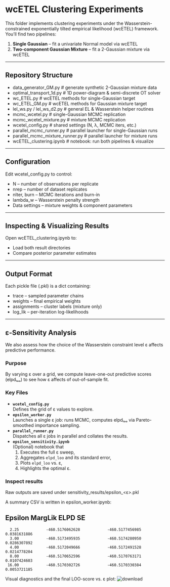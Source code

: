 # wcETEL Clustering Experiments

This folder implements clustering experiments under the Wasserstein-constrained exponentially tilted empirical likelihood (wcETEL) framework. You’ll find two pipelines:

1. **Single Gaussian** – fit a univariate Normal model via wcETEL  
2. **Two-component Gaussian Mixture** – fit a 2-Gaussian mixture via wcETEL  

---

## Repository Structure

- data_generator_GM.py # generate synthetic 2-Gaussian mixture data
- optimal_transport_1d.py # 1D power-diagram & semi-discrete OT solver
- wc_ETEL.py # wcETEL methods for single-Gaussian target
- wc_ETEL_GM.py # wcETEL methods for Gaussian mixture target
- lel_ws.py / lel_ws_d2.py # general EL & Wasserstein helper routines
- mcmc_wcetel.py # single-Gaussian MCMC replication
- mcmc_wcetel_mixture.py # mixture MCMC replication
- wcetel_config.py # shared settings (N, λ, MCMC iters, etc.)
- parallel_mcmc_runner.py # parallel launcher for single-Gaussian runs
- parallel_mcmc_mixture_runner.py # parallel launcher for mixture runs
- wcETEL_clustering.ipynb # notebook: run both pipelines & visualize

---

## Configuration

Edit wcetel_config.py to control:

- N – number of observations per replicate
- nrep – number of dataset replicates
- nIter, burn – MCMC iterations and burn-in
- lambda_w – Wasserstein penalty strength
- Data settings – mixture weights & component parameters

---

## Inspecting & Visualizing Results

Open wcETEL_clustering.ipynb to:

- Load both result directories
- Compare posterior parameter estimates

---

## Output Format

Each pickle file (.pkl) is a dict containing:

- trace – sampled parameter chains
- weights – final empirical weights
- assignments – cluster labels (mixture only)
- log_lik – per-iteration log-likelihoods

---

## ε-Sensitivity Analysis

We also assess how the choice of the Wasserstein constraint level ε affects predictive performance.

### Purpose

By varying ε over a grid, we compute leave-one-out predictive scores (elpdₗₒₒ) to see how ε affects of out-of-sample fit. 

### Key Files

- **`wcetel_config.py`**  
  Defines the grid of ε values to explore.
- **`epsilon_worker.py`**  
  Launches a single ε job: runs MCMC, computes elpdₗₒₒ via Pareto-smoothed importance sampling.
- **`parallel_runner.py`**  
  Dispatches all ε jobs in parallel and collates the results.
- **`epsilon_sensitivity.ipynb`**  
  (Optional) notebook that
  1. Executes the full ε sweep,
  2. Aggregates `elpd_loo` and its standard error,
  3. Plots `elpd_loo` vs. ε,
  4. Highlights the optimal ε.

### Inspect results

Raw outputs are saved under
sensitivity_results/epsilon_<ε>.pkl

A summary CSV is written in epsilon_worker.ipynb:

Epsilon                    MargLik                       ELPD                         SE
------------------------------------------------------------------------------------------
      2.25            -460.5176062628            -460.5177456985               0.0381631886
      3.00            -460.5173495935            -460.5174280950               0.0286307892
      4.00            -460.5172049666            -460.5172491528               0.0214778204
      8.00            -460.5170652596            -460.5170763171               0.0107424603
     16.00            -460.5170302726            -460.5170330384               0.0053721185

Visual diagnostics and the final LOO-score vs. ε plot:
![download](https://github.com/user-attachments/assets/2b3f3999-90f4-4edc-b1a4-09807284a458)
